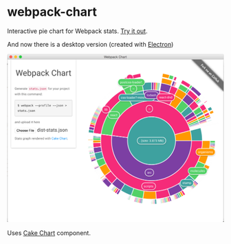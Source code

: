 # webpack-chart

Interactive pie chart for Webpack stats. [Try it out](https://alexkuz.github.io/webpack-chart/).

And now there is a desktop version (created with [Electron](https://github.com/atom/electron))

![](desktop.png)

Uses [Cake Chart](https://github.com/alexkuz/cake-chart) component.
